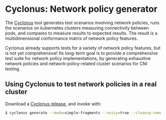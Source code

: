 # Cyclonus: Network policy generator

The [Cyclonus](https://github.com/mattfenwick/cyclonus) tool generates test scenarios involving network policies,
runs the scenarios on kubernetes clusters measuring connectivity between pods, and compares to measure results to
expected results.  The result is a multidimensional conformance matrix of network policy features.

Cyclonus already supports tests for a variety of network policy features, but is not yet comprehensive!
Its long-term goal is to provide a comprehensive test suite for network policy implementations, by generating
exhaustive network policies and network-policy-related cluster scenarios for CNI testing.

## Using Cyclonus to test network policies in a real cluster

Download a [Cyclonus release](https://github.com/mattfenwick/cyclonus/releases), and invoke with:

```bash
$ cyclonus generate --mode=simple-fragments --noisy=true --cleanup-namespaces=true
```
